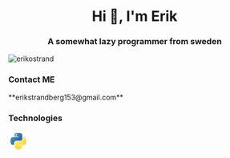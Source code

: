 <h1 align="center">Hi 👋, I'm Erik</h1>
<h3 align="center">A somewhat lazy programmer from sweden</h3>

<p align="left"> <img src="https://komarev.com/ghpvc/?username=erikostrand&label=Visitors&color=1688d0&style=plastic" alt="erikostrand" /> </p>


<h3 align="left">Contact ME</h3>
**erikstrandberg153@gmail.com**


<h3 align="left">Technologies</h3>
<p align="left"> <a href="https://www.python.org" target="_blank" rel="noreferrer"> <img src="https://raw.githubusercontent.com/devicons/devicon/master/icons/python/python-original.svg" alt="python" width="40" height="40"/> </a> </p>
